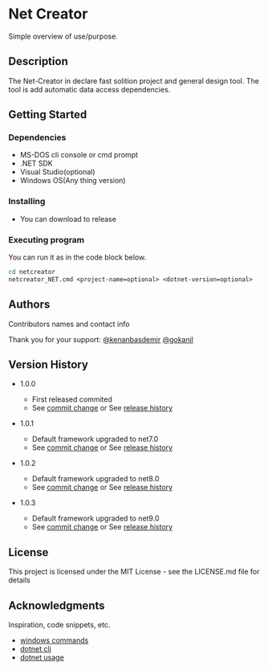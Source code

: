 # Net Creator

Simple overview of use/purpose.

## Description

The Net-Creator in declare fast solition project and general design tool. 
The tool is add automatic data access dependencies.

## Getting Started

### Dependencies

* MS-DOS cli console or cmd prompt
* .NET SDK
* Visual Studio(optional)
* Windows OS(Any thing version)

### Installing

* You can download to release

### Executing program

You can run it as in the code block below.

```cmd
cd netcreator
netcreator_NET.cmd <project-name=optional> <dotnet-version=optional>
```

## Authors

Contributors names and contact info

Thank you for your support: 
[@kenanbasdemir](https://github.com/kenanbasdemir)
[@gokanil](https://github.com/gokanil)

## Version History

* 1.0.0
    * First released commited
    * See [commit change]() or See [release history]()

* 1.0.1
    * Default framework upgraded to net7.0
    * See [commit change]() or See [release history]()

* 1.0.2
    * Default framework upgraded to net8.0
    * See [commit change]() or See [release history]()

* 1.0.3
    * Default framework upgraded to net9.0
    * See [commit change]() or See [release history]()

## License

This project is licensed under the MIT License - see the LICENSE.md file for details

## Acknowledgments

Inspiration, code snippets, etc.
* [windows commands](https://docs.microsoft.com/en-us/windows-server/administration/windows-commands/windows-commands)
* [dotnet cli](https://docs.microsoft.com/tr-tr/dotnet/core/tools/)
* [dotnet usage](https://docs.microsoft.com/tr-tr/dotnet/core/tools/dotnet)
